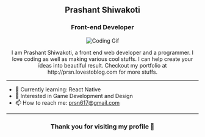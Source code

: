<h2 align="center"> Prashant Shiwakoti </h2>
<h3 align="center"> Front-end Developer </h3>
  <p align="center">
<img src="https://media2.giphy.com/media/xUA7bdpLxQhsSQdyog/giphy.gif?cid=790b761189896e42796408ec894e7331926ab50a24620d7e&rid=giphy.gif&ct=g" alt="Coding Gif"/>
  </p>


<p align="center">I am Prashant Shiwakoti, a front end web developer and a programmer. I love coding as well as making various cool stuffs. I can help create your ideas into beautiful result. Checkout my portfolio at http://prsn.lovestoblog.com for more stuffs.</p>

<hr/>

- 🌱 Currently learning: React Native 
- 🤔 Interested in Game Development and Design
- 📫 How to reach me: prsn617@gmail.com 

<hr/>

<h3 align="center"> Thank you for visiting my profile 💜 </h3>








